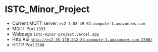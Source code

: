 # ISTC_Minor_Project
- Current MQTT server: <code>ec2-3-88-49-62.compute-1.amazonaws.com</code>
- MQTT Port <code>1833</code>
- Webpage <code>istc-minor-project.vercel.app</code>
- Http Api <code>http://ec2-35-170-242-83.compute-1.amazonaws.com:2500/ </code>
- HTTP Port <code>2500</code>


